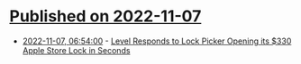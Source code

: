 # [Published on 2022-11-07](index.md)

* [2022-11-07, 06:54:00](https://soylentnews.org/article.pl?sid=22/11/06/1824222&from=rss) - [Level Responds to Lock Picker Opening its $330 Apple Store Lock in Seconds](https://soylentnews.org/article.pl?sid=22/11/06/1824222&from=rss)
